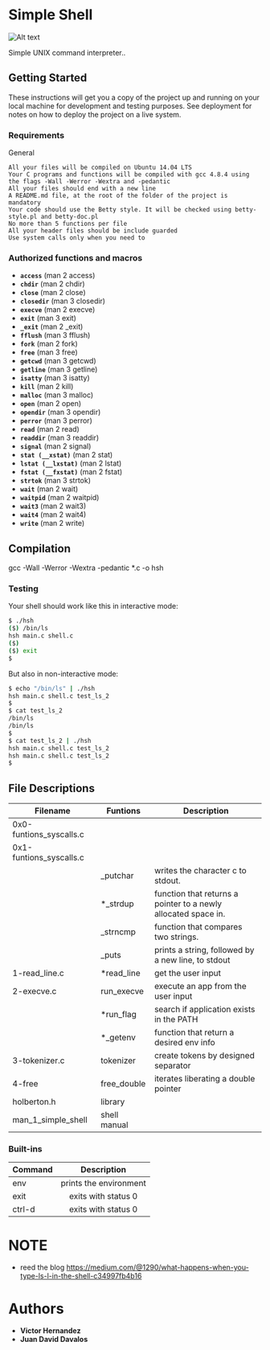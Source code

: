 # Simple Shell

![Alt text](https://s3.amazonaws.com/intranet-projects-files/holbertonschool-low_level_programming/235/shell.jpeg)

Simple UNIX command interpreter..

## Getting Started

These instructions will get you a copy of the project up and running on your local machine for development and testing purposes. See deployment for notes on how to deploy the project on a live system.

### Requirements

General

```llowed editors: vi, vim, emacs
All your files will be compiled on Ubuntu 14.04 LTS
Your C programs and functions will be compiled with gcc 4.8.4 using the flags -Wall -Werror -Wextra and -pedantic
All your files should end with a new line
A README.md file, at the root of the folder of the project is mandatory
Your code should use the Betty style. It will be checked using betty-style.pl and betty-doc.pl
No more than 5 functions per file
All your header files should be include guarded
Use system calls only when you need to 
```

### Authorized functions and macros

- **``access``** (man 2 access)
- **``chdir``** (man 2 chdir)
- **``close``** (man 2 close)
- **``closedir``** (man 3 closedir)
- **``execve``** (man 2 execve)
- **``exit``** (man 3 exit)
- **``_exit``** (man 2 _exit)
- **``fflush``** (man 3 fflush)
- **``fork``** (man 2 fork)
- **``free``** (man 3 free)
- **``getcwd``** (man 3 getcwd)
- **``getline``** (man 3 getline)
- **``isatty``** (man 3 isatty)
- **``kill``** (man 2 kill)
- **``malloc``** (man 3 malloc)
- **``open``** (man 2 open)
- **``opendir``** (man 3 opendir)
- **``perror``** (man 3 perror)
- **``read``** (man 2 read)
- **``readdir``** (man 3 readdir)
- **``signal``** (man 2 signal)
- **``stat (__xstat)``** (man 2 stat)
- **``lstat (__lxstat)``** (man 2 lstat)
- **``fstat (__fxstat)``** (man 2 fstat)
- **``strtok``** (man 3 strtok)
- **``wait``** (man 2 wait)
- **``waitpid``** (man 2 waitpid)
- **``wait3``** (man 2 wait3)
- **``wait4``** (man 2 wait4)
- **``write``** (man 2 write)

## Compilation

gcc -Wall -Werror -Wextra -pedantic *.c -o hsh

### Testing

Your shell should work like this in interactive mode:

```sh
$ ./hsh
($) /bin/ls
hsh main.c shell.c
($)
($) exit
$
```

But also in non-interactive mode:

```sh
$ echo "/bin/ls" | ./hsh
hsh main.c shell.c test_ls_2
$
$ cat test_ls_2
/bin/ls
/bin/ls
$
$ cat test_ls_2 | ./hsh
hsh main.c shell.c test_ls_2
hsh main.c shell.c test_ls_2
$
```

## File Descriptions 
| Filename | Funtions | Description | 
| ------------- | ------------- | ------------ |
| 0x0-funtions_syscalls.c | | |
| 0x1-funtions_syscalls.c | | |
| | _putchar | writes the character c to stdout. |
| | *_strdup | function that returns a pointer to a newly allocated space in. |
| | _strncmp | function that compares two strings. |
| | _puts | prints a string, followed by a new line, to stdout |
| 1-read_line.c | *read_line  | get the user input |
| 2-execve.c | run_execve | execute an app from the user input |
| | *run_flag | search if application exists in the PATH |
| | *_getenv | function that return a desired env info |
| 3-tokenizer.c | tokenizer | create tokens by designed separator |
| 4-free | free_double | iterates liberating a double pointer |
| holberton.h | library | |
| man_1_simple_shell | shell manual | |

### Built-ins
| Command | Description |
| ------------- |:-------------:|
| env | prints the environment |
| exit | exits with status 0 |
| ctrl-d | exits with status 0 |
# NOTE
* reed the blog 
https://medium.com/@1290/what-happens-when-you-type-ls-l-in-the-shell-c34997fb4b16

# Authors

* **Victor Hernandez**
* **Juan David Davalos** 
